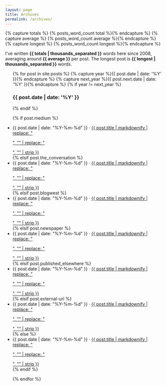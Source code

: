 ```yaml
---
layout: page
title: Archives
permalink: /archives/
---
```


<div id="blog-archives">

{% capture totals %} {% posts_word_count total %}{% endcapture %}
{% capture average %} {% posts_word_count average %}{% endcapture %}
{% capture longest %} {% posts_word_count longest %}{% endcapture %}

I've written <strong>{{ totals | thousands_separated }}</strong> words here since 2008, averaging around <strong>{{ average }}</strong> per post. The longest post is <strong>{{ longest | thousands_separated }}</strong> words.

<ul class="list-items">
  {% for post in site.posts %}
    {% capture year %}{{ post.date | date: '%Y' }}{% endcapture %}
    {% capture next_year %}{{ post.next.date | date: '%Y' }}{% endcapture %}
    {% if year != next_year %}
      <h3>{{ post.date | date: '%Y' }}</h3>
    {% endif %}

  {% if post.medium %}
  <li><i class="fab fa-medium"></i> <span class="code"><time datetime="{{ post.date }}">{{ post.date | date: "%Y-%m-%d" }}</time></span> &middot; <a href="{{ post.medium }}">{{ post.title | markdownify | replace: "<p>", "" | replace: "</p>", "" | strip }}</a></li>
  {% elsif post.the_conversation %}
  <li><i class="far fa-comment"></i> <span class="code"><time datetime="{{ post.date }}">{{ post.date | date: "%Y-%m-%d" }}</time></span> &middot; <a href="{{ post.the_conversation }}">{{ post.title | markdownify | replace: "<p>", "" | replace: "</p>", "" | strip }}</a></li>
  {% elsif post.blogwest %}
  <li><i class="fab fa-wordpress"></i> <span class="code"><time datetime="{{ post.date }}">{{ post.date | date: "%Y-%m-%d" }}</time></span> &middot; <a href="{{ post.blogwest }}">{{ post.title | markdownify | replace: "<p>", "" | replace: "</p>", "" | strip }}</a></li>
  {% elsif post.newspaper %}
  <li><i class="far fa-newspaper"></i> <span class="code"><time datetime="{{ post.date }}">{{ post.date | date: "%Y-%m-%d" }}</time></span> &middot; <a href="{{ post.newspaper }}">{{ post.title | markdownify | replace: "<p>", "" | replace: "</p>", "" | strip }}</a></li>
  {% elsif post.published_elsewhere %}
  <li><i class="fas fa-pencil-alt"></i> <span class="code"><time datetime="{{ post.date }}">{{ post.date | date: "%Y-%m-%d" }}</time></span> &middot; <a href="{{ post.published_elsewhere }}">{{ post.title | markdownify | replace: "<p>", "" | replace: "</p>", "" | strip }}</a></li>
  {% elsif post.external-url %}
  <li><i class="fas fa-external-link-square-alt"></i> <span class="code"><time datetime="{{ post.date }}">{{ post.date | date: "%Y-%m-%d" }}</time></span> &middot; <a href="{{ post.url }}">{{ post.title | markdownify | replace: "<p>", "" | replace: "</p>", "" | strip }}</a></li>
  {% else %}
  <li><span class="code"><time datetime="{{ post.date }}">{{ post.date | date: "%Y-%m-%d" }}</time></span> &middot; <a href="{{ post.url }}">{{ post.title | markdownify | replace: "<p>", "" | replace: "</p>", "" | strip }}</a></li>
  {% endif %}




  {% endfor %}
</ul>
</div>
